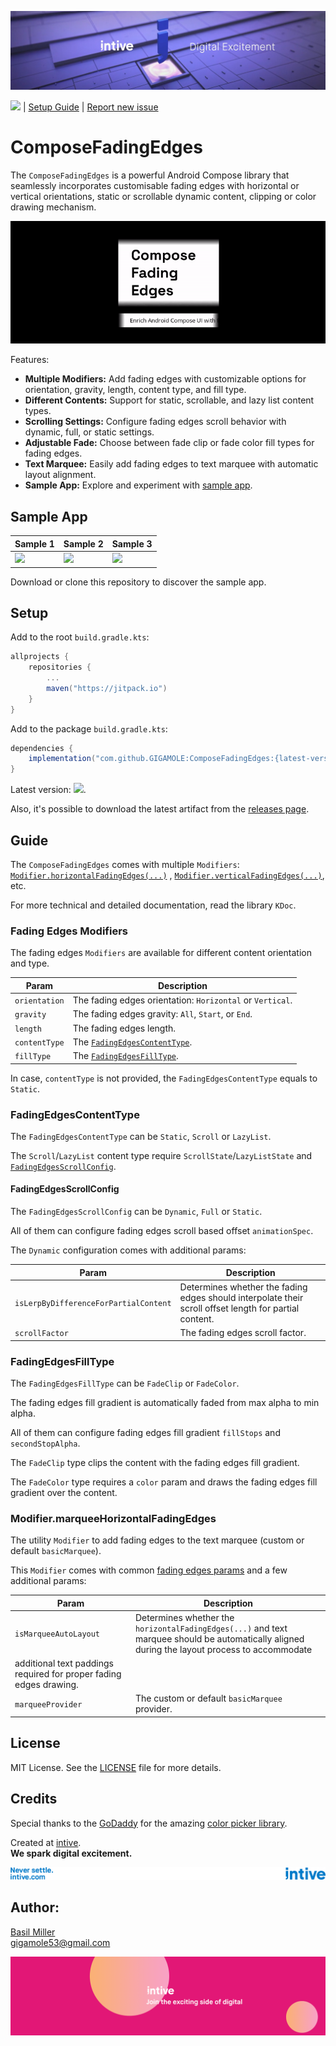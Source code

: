 [![](/media/header.png)](https://intive.com/)

![](https://jitpack.io/v/GIGAMOLE/ComposeFadingEdges.svg?style=flat-square) | [Setup Guide](#setup)
| [Report new issue](https://github.com/GIGAMOLE/ComposeFadingEdges/issues/new)

# ComposeFadingEdges

The `ComposeFadingEdges` is a powerful Android Compose library that seamlessly incorporates customisable fading edges with horizontal or vertical orientations, static or
scrollable dynamic content, clipping or color drawing mechanism.

![](/media/demo.gif)

Features:

- **Multiple Modifiers:** Add fading edges with customizable options for orientation, gravity, length, content type, and fill type.
- **Different Contents:** Support for static, scrollable, and lazy list content types.
- **Scrolling Settings:** Configure fading edges scroll behavior with dynamic, full, or static settings.
- **Adjustable Fade:** Choose between fade clip or fade color fill types for fading edges.
- **Text Marquee:** Easily add fading edges to text marquee with automatic layout alignment.
- **Sample App:** Explore and experiment with [sample app](#sample-app).

## Sample App

| Sample 1 | Sample 2 | Sample 3 |
|-|-|-|
| <img src="/media/sample-1.gif" width="248"/> | <img src="/media/sample-2.gif" width="248"/> | <img src="/media/sample-3.gif" width="248"/> |

Download or clone this repository to discover the sample app.

## Setup

Add to the root `build.gradle.kts`:

``` groovy
allprojects {
    repositories {
        ...
        maven("https://jitpack.io")
    }
}
```

Add to the package `build.gradle.kts`:

``` groovy
dependencies {
    implementation("com.github.GIGAMOLE:ComposeFadingEdges:{latest-version}")
}
```

Latest version: ![](https://jitpack.io/v/GIGAMOLE/ComposeFadingEdges.svg?style=flat-square).

Also, it's possible to download the latest artifact from the [releases page](https://github.com/GIGAMOLE/ComposeFadingEdges/releases).

## Guide

The `ComposeFadingEdges` comes with multiple `Modifiers`: [`Modifier.horizontalFadingEdges(...)`](#Fading-Edges-Modifiers)
, [`Modifier.verticalFadingEdges(...)`](#Fading-Edges-Modifiers), etc.

For more technical and detailed documentation, read the library `KDoc`.

### Fading Edges Modifiers

The fading edges `Modifiers` are available for different content orientation and type.

|Param|Description|
|-|-|
|`orientation`|The fading edges orientation: `Horizontal` or `Vertical`.|
|`gravity`|The fading edges gravity: `All`, `Start`, or `End`.|
|`length`|The fading edges length.|
|`contentType`|The [`FadingEdgesContentType`](#FadingEdgesContentType).|
|`fillType`|The [`FadingEdgesFillType`](#FadingEdgesFillType).|

In case, `contentType` is not provided, the `FadingEdgesContentType` equals to `Static`.

### FadingEdgesContentType

The `FadingEdgesContentType` can be `Static`, `Scroll` or `LazyList`.

The `Scroll`/`LazyList` content type require `ScrollState`/`LazyListState` and [`FadingEdgesScrollConfig`](#FadingEdgesScrollConfig).

#### FadingEdgesScrollConfig

The `FadingEdgesScrollConfig` can be `Dynamic`, `Full` or `Static`.

All of them can configure fading edges scroll based offset `animationSpec`.

The `Dynamic` configuration comes with additional params:

|Param|Description|
|-|-|
|`isLerpByDifferenceForPartialContent`|Determines whether the fading edges should interpolate their scroll offset length for partial content.|
|`scrollFactor`|The fading edges scroll factor.|

### FadingEdgesFillType

The `FadingEdgesFillType` can be `FadeClip` or `FadeColor`.

The fading edges fill gradient is automatically faded from max alpha to min alpha.

All of them can configure fading edges fill gradient `fillStops` and `secondStopAlpha`.

The `FadeClip` type clips the content with the fading edges fill gradient.

The `FadeColor` type requires a `color` param and draws the fading edges fill gradient over the content.

### Modifier.marqueeHorizontalFadingEdges

The utility `Modifier` to add fading edges to the text marquee (custom or default `basicMarquee`).

This `Modifier` comes with common [fading edges params](#Fading-Edges-Modifiers) and a few additional params:

|Param|Description|
|-|-|
|`isMarqueeAutoLayout`|Determines whether the `horizontalFadingEdges(...)` and text marquee should be automatically aligned during the layout process to accommodate
additional text paddings required for proper fading edges drawing.|
|`marqueeProvider`|The custom or default `basicMarquee` provider.|

## License

MIT License. See the [LICENSE](https://github.com/GIGAMOLE/ComposeFadingEdges/blob/master/LICENSE) file for more details.

## Credits

Special thanks to the [GoDaddy](https://github.com/godaddy) for the amazing [color picker library](https://github.com/godaddy/compose-color-picker).

Created at [intive](https://intive.com).  
**We spark digital excitement.**

[![](/media/credits.png)](https://intive.com/)

## Author:

[Basil Miller](https://www.linkedin.com/in/gigamole/)  
[gigamole53@gmail.com](mailto:gigamole53@gmail.com)

[![](/media/footer.png)](https://intive.com/careers)
